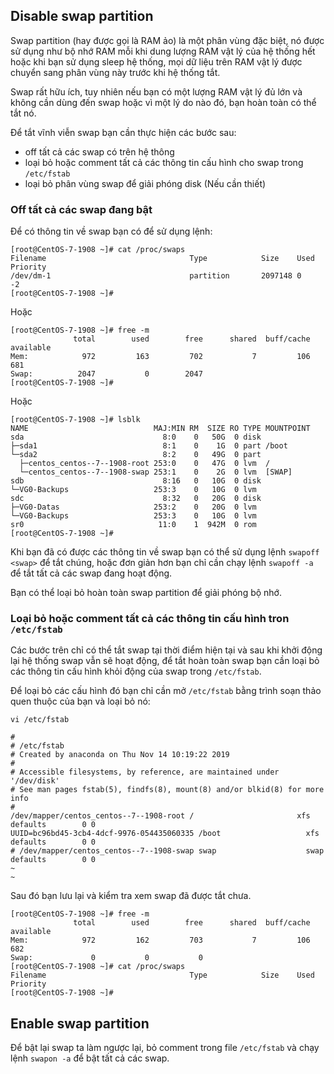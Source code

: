 ## Disable swap partition
Swap partition (hay được gọi là RAM ảo) là một phân vùng đặc biệt, nó được sử dụng như bộ nhớ RAM mỗi khi dung lượng RAM vật lý của hệ thống hết hoặc khi bạn sử dụng sleep hệ thống, mọi dữ liệu trên RAM vật lý được chuyển sang phân vùng này trước khi hệ thống tắt.

Swap rất hữu ích, tuy nhiên nếu bạn có một lượng RAM vật lý đủ lớn và không cần dùng đến swap hoặc vì một lý do nào đó, bạn hoàn toàn có thể tắt nó.

Để tắt vĩnh viễn swap bạn cần thực hiện các bước sau:
- off tất cả các swap có trên hệ thông
- loại bỏ hoặc comment tất cả các thông tin cấu hình cho swap trong `/etc/fstab`
- loại bỏ phân vùng swap để giải phóng disk (Nếu cần thiết)

### Off tất cả các swap đang bật
Để có thông tin về swap bạn có để sử dụng lệnh:

```
[root@CentOS-7-1908 ~]# cat /proc/swaps
Filename                                Type            Size    Used    Priority
/dev/dm-1                               partition       2097148 0       -2
[root@CentOS-7-1908 ~]#
```

Hoặc

```
[root@CentOS-7-1908 ~]# free -m
              total        used        free      shared  buff/cache   available
Mem:            972         163         702           7         106         681
Swap:          2047           0        2047
[root@CentOS-7-1908 ~]#
```

Hoặc

```
[root@CentOS-7-1908 ~]# lsblk
NAME                            MAJ:MIN RM  SIZE RO TYPE MOUNTPOINT
sda                               8:0    0   50G  0 disk
├─sda1                            8:1    0    1G  0 part /boot
└─sda2                            8:2    0   49G  0 part
  ├─centos_centos--7--1908-root 253:0    0   47G  0 lvm  /
  └─centos_centos--7--1908-swap 253:1    0    2G  0 lvm  [SWAP]
sdb                               8:16   0   10G  0 disk
└─VG0-Backups                   253:3    0   10G  0 lvm
sdc                               8:32   0   20G  0 disk
├─VG0-Datas                     253:2    0   20G  0 lvm
└─VG0-Backups                   253:3    0   10G  0 lvm
sr0                              11:0    1  942M  0 rom
[root@CentOS-7-1908 ~]#
```

Khi bạn đã có được các thông tin về swap bạn có thể sử dụng lệnh `swapoff <swap>` để tắt chúng, hoặc đơn giản hơn bạn chỉ cần chạy lệnh `swapoff -a` để tắt tất cả các swap đang hoạt động.


Bạn có thể loại bỏ hoàn toàn swap partition để giải phóng bộ nhớ.


### Loại bỏ hoặc comment tất cả các thông tin cấu hình tron `/etc/fstab`
Các bước trên chỉ có thể tắt swap tại thời điểm hiện tại và sau khi khởi động lại hệ thống swap vẫn sẽ hoạt động, để tắt hoàn toàn swap bạn cần loại bỏ các thông tin cấu hình khỏi động của swap trong `/etc/fstab`.

Để loại bỏ các cấu hình đó bạn chỉ cần mở `/etc/fstab` bằng trình soạn thảo quen thuộc của bạn và loại bỏ nó:

```
vi /etc/fstab

#
# /etc/fstab
# Created by anaconda on Thu Nov 14 10:19:22 2019
#
# Accessible filesystems, by reference, are maintained under '/dev/disk'
# See man pages fstab(5), findfs(8), mount(8) and/or blkid(8) for more info
#
/dev/mapper/centos_centos--7--1908-root /                       xfs     defaults        0 0
UUID=bc96bd45-3cb4-4dcf-9976-054435060335 /boot                   xfs     defaults        0 0
# /dev/mapper/centos_centos--7--1908-swap swap                    swap    defaults        0 0
~
~
```

Sau đó bạn lưu lại và kiểm tra xem swap đã được tắt chưa.

```
[root@CentOS-7-1908 ~]# free -m
              total        used        free      shared  buff/cache   available
Mem:            972         162         703           7         106         682
Swap:             0           0           0
[root@CentOS-7-1908 ~]# cat /proc/swaps
Filename                                Type            Size    Used    Priority
[root@CentOS-7-1908 ~]#
```

## Enable swap partition
Để bật lại swap ta làm ngược lại, bỏ comment trong file `/etc/fstab` và chạy lệnh `swapon -a` để bật tất cả các swap.